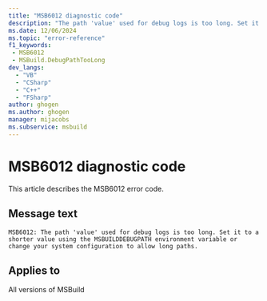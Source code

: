 ```yaml
---
title: "MSB6012 diagnostic code"
description: "The path 'value' used for debug logs is too long. Set it to a shorter value using the MSBUILDDEBUGPATH environment variable or change your system configuration to allow long paths."
ms.date: 12/06/2024
ms.topic: "error-reference"
f1_keywords:
 - MSB6012
 - MSBuild.DebugPathTooLong
dev_langs:
  - "VB"
  - "CSharp"
  - "C++"
  - "FSharp"
author: ghogen
ms.author: ghogen
manager: mijacobs
ms.subservice: msbuild
---
```


# MSB6012 diagnostic code

<!-- :::ErrorDefinitionDescription::: -->
<!-- :::editable-content name="introDescription"::: -->
This article describes the MSB6012 error code.
<!-- :::editable-content-end::: -->

## Message text

`MSB6012: The path 'value' used for debug logs is too long. Set it to a shorter value using the MSBUILDDEBUGPATH environment variable or change your system configuration to allow long paths.`

<!-- :::editable-content name="postOutputDescription"::: -->
<!--
{StrBegin="MSB6012: "}
-->
<!-- :::editable-content-end::: -->
<!-- :::ErrorDefinitionDescription-end::: -->

## Applies to

All versions of MSBuild

